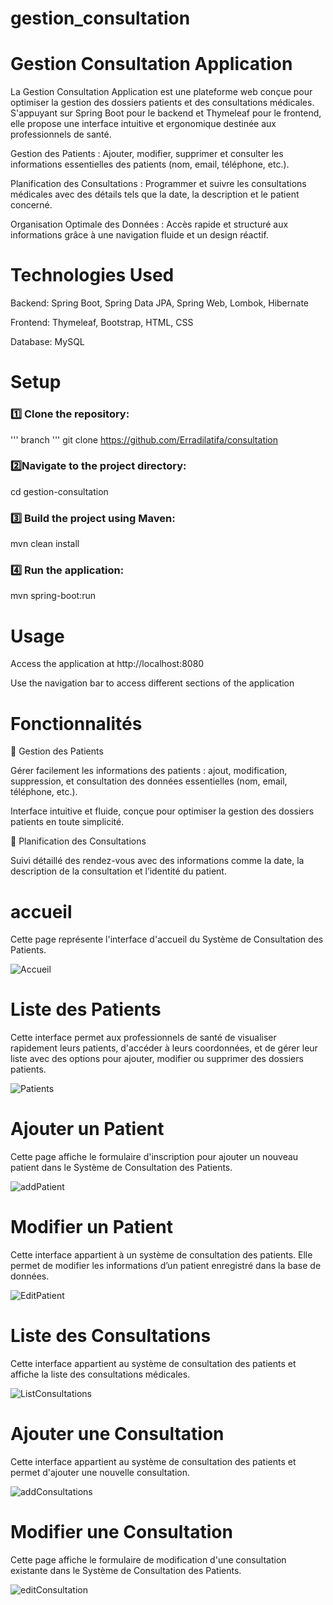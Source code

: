 ﻿# gestion_consultation
 # Gestion Consultation Application

La Gestion Consultation Application est une plateforme web conçue pour optimiser la gestion des dossiers patients et des consultations médicales. S'appuyant sur Spring Boot pour le backend et Thymeleaf pour le frontend, elle propose une interface intuitive et ergonomique destinée aux professionnels de santé.

Gestion des Patients : Ajouter, modifier, supprimer et consulter les informations essentielles des patients (nom, email, téléphone, etc.).

Planification des Consultations : Programmer et suivre les consultations médicales avec des détails tels que la date, la description et le patient concerné.

Organisation Optimale des Données : Accès rapide et structuré aux informations grâce à une navigation fluide et un design réactif.

# Technologies Used
Backend: Spring Boot, Spring Data JPA, Spring Web, Lombok, Hibernate

Frontend: Thymeleaf, Bootstrap, HTML, CSS

Database: MySQL

# Setup
### 1️⃣ Clone the repository:  
''' branch '''
git clone https://github.com/Erradilatifa/consultation

 ### 2️⃣Navigate to the project directory:
 cd gestion-consultation
### 3️⃣ Build the project using Maven:
mvn clean install

### 4️⃣ Run the application:
mvn spring-boot:run

# Usage
Access the application at http://localhost:8080

Use the navigation bar to access different sections of the application

# Fonctionnalités

💼 Gestion des Patients

Gérer facilement les informations des patients : ajout, modification, suppression, et consultation des données essentielles (nom, email, téléphone, etc.).

Interface intuitive et fluide, conçue pour optimiser la gestion des dossiers patients en toute simplicité.

📅 Planification des Consultations

Suivi détaillé des rendez-vous avec des informations comme la date, la description de la consultation et l’identité du patient.



# accueil
 Cette page représente l'interface d'accueil du Système de Consultation des Patients.
 
![Accueil](https://github.com/user-attachments/assets/0ba13308-117a-4bc8-8e13-ed6fadc5b586)

# Liste des Patients
Cette interface permet aux professionnels de santé de visualiser rapidement leurs patients, d'accéder à leurs coordonnées, et de gérer leur liste avec des options pour ajouter, modifier ou supprimer des dossiers patients.

![Patients](https://github.com/user-attachments/assets/5ea6b36f-dea5-456f-b85a-e45ebda4c303)

# Ajouter un Patient
Cette page affiche le formulaire d'inscription pour ajouter un nouveau patient dans le Système de Consultation des Patients. 

![addPatient](https://github.com/user-attachments/assets/74ad7740-824f-4aec-997c-22e5ae8031a0)

# Modifier un Patient
Cette interface appartient à un système de consultation des patients. Elle permet de modifier les informations d’un patient enregistré dans la base de données.

![EditPatient](https://github.com/user-attachments/assets/3d93cb57-e50a-4689-b1fd-a911baa153e7)

# Liste des Consultations
Cette interface appartient au système de consultation des patients et affiche la liste des consultations médicales.

![ListConsultations](https://github.com/user-attachments/assets/e499b6c6-4c59-4db3-a887-b0a4172031b7)


# Ajouter une Consultation
Cette interface appartient au système de consultation des patients et permet d'ajouter une nouvelle consultation.

![addConsultations](https://github.com/user-attachments/assets/94359710-9c7d-44fc-a2c1-adc5d784f482)

# Modifier une Consultation
Cette page affiche le formulaire de modification d'une consultation existante dans le Système de Consultation des Patients.

![editConsultation](https://github.com/user-attachments/assets/d075b1e3-7c4e-4f1b-80c6-f9584e772185)






